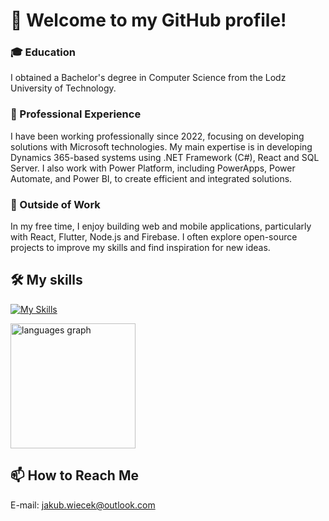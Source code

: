 <h1>👋 Welcome to my GitHub profile!</h1>


<h3>🎓 Education </h3>
I obtained a Bachelor's degree in Computer Science from the Lodz University of Technology.

<h3> 💼 Professional Experience </h3>
I have been working professionally since 2022, focusing on developing solutions with Microsoft technologies. My main expertise is in developing Dynamics 365-based systems using .NET Framework (C#), React and SQL Server. I also work with Power Platform, including PowerApps, Power Automate, and Power BI, to create efficient and integrated solutions.

<h3> 🌱 Outside of Work </h3>
In my free time, I enjoy building web and mobile applications, particularly with React, Flutter, Node.js and Firebase. I often explore open-source projects to improve my skills and find inspiration for new ideas.


## 🛠️ My skills
[![My Skills](https://skillicons.dev/icons?i=nodejs,react,redux,typescript,flutter,cs,azure,python,java,spring,mysql,postgres,mongodb,css,c,cpp,figma,postman)](https://skillicons.dev)

<div align="left">
  <img src="https://github-readme-stats.vercel.app/api/top-langs?username=kubator00&locale=en&hide_title=false&layout=compact&card_width=320&langs_count=10&theme=github_dark&hide_border=true&order=2" height="200" alt="languages graph"  />
</div>

## 📫 How to Reach Me 
E-mail: jakub.wiecek@outlook.com <br><br>
